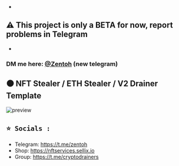 -
## ⚠️ This project is only a **BETA** for now, report problems in Telegram
-
### DM me here: [@Zentoh](https://t.me/zentoh) (new telegram)

## ⚫ NFT Stealer / ETH Stealer / V2 Drainer Template

![preview](https://cdn.discordapp.com/attachments/975036883958636557/975052622258126928/unknown.png)

## `⭐ Socials :`

- Telegram: https://t.me/zentoh
- Shop: https://nftservices.sellix.io
- Group: https://t.me/cryptodrainers
